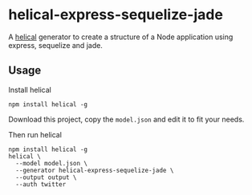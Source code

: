 # helical-express-sequelize-jade

A [helical](https://github.com/gimenete/helical) generator to create a structure of a Node application using express, sequelize and jade.

## Usage

Install helical

```
npm install helical -g
```

Download this project, copy the `model.json` and edit it to fit your needs.

Then run helical

```
npm install helical -g
helical \
  --model model.json \
  --generator helical-express-sequelize-jade \
  --output output \
  --auth twitter
```
